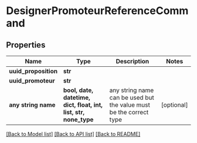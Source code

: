 # DesignerPromoteurReferenceCommand


## Properties
Name | Type | Description | Notes
------------ | ------------- | ------------- | -------------
**uuid_proposition** | **str** |  | 
**uuid_promoteur** | **str** |  | 
**any string name** | **bool, date, datetime, dict, float, int, list, str, none_type** | any string name can be used but the value must be the correct type | [optional]

[[Back to Model list]](../README.md#documentation-for-models) [[Back to API list]](../README.md#documentation-for-api-endpoints) [[Back to README]](../README.md)


